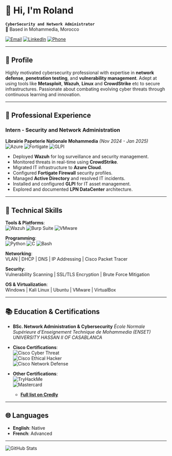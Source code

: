 # 👋 Hi, I'm Roland

**`CyberSecurity and Network Administrator`**  
📍 Based in Mohammedia, Morocco  

[![Email](https://img.shields.io/badge/-Email-D14836?style=flat&logo=gmail&logoColor=white)](mailto:rolandvictormusa@gmail.com)
[![LinkedIn](https://img.shields.io/badge/-LinkedIn-0077B5?style=flat&logo=linkedin&logoColor=white)](https://www.linkedin.com/in/your-linkedin/) <!-- UPDATE LINK -->
[![Phone](https://img.shields.io/badge/-Phone-25D366?style=flat&logo=whatsapp&logoColor=white)](tel:+212617227085)

---

## 🚀 Profile
Highly motivated cybersecurity professional with expertise in **network defense**, **penetration testing**, and **vulnerability management**. Adept at using tools like **Metasploit**, **Wazuh**, **Linux** and **CrowdStrike** etc to secure infrastructures. Passionate about combating evolving cyber threats through continuous learning and innovation.

---

## 💼 Professional Experience

### **Intern - Security and Network Administration**  
**Librairie Papeterie Nationale Mohammedia** *(Nov 2024 - Jan 2025)*  
![Azure](https://img.shields.io/badge/-Azure-0089D6?style=flat&logo=microsoft-azure&logoColor=white)
![Fortigate](https://img.shields.io/badge/-Fortigate-EE3124?style=flat&logo=fortinet&logoColor=white)
![GLPI](https://img.shields.io/badge/-GLPI-2496ED?style=flat&logo=gitlab&logoColor=white)

- Deployed **Wazuh** for log surveillance and security management.
- Monitored threats in real-time using **CrowdStrike**.
- Migrated IT infrastructure to **Azure Cloud**.
- Configured **Fortigate Firewall** security profiles.
- Managed **Active Directory** and resolved IT incidents.
- Installed and configured **GLPI** for IT asset management.
- Explored and documented **LPN DataCenter** architecture.

---

## 🔧 Technical Skills

**Tools & Platforms**:  
![Wazuh](https://img.shields.io/badge/-Wazuh-000000?style=flat)
![Burp Suite](https://img.shields.io/badge/-Burp_Suite-000000?style=flat&logo=burpsuite&logoColor=white)
![VMware](https://img.shields.io/badge/-VMware-607078?style=flat&logo=vmware&logoColor=white)

**Programming**:  
![Python](https://img.shields.io/badge/-Python-3776AB?style=flat&logo=python&logoColor=white)
![C](https://img.shields.io/badge/-C-A8B9CC?style=flat&logo=c&logoColor=black)
![Bash](https://img.shields.io/badge/-Bash-4EAA25?style=flat&logo=gnu-bash&logoColor=white)

**Networking**:  
VLAN | DHCP | DNS | IP Addressing | Cisco Packet Tracer  

**Security**:  
Vulnerability Scanning | SSL/TLS Encryption | Brute Force Mitigation  

**OS & Virtualization**:  
Windows | Kali Linux | Ubuntu | VMware | VirtualBox  

---

## 📚 Education & Certifications

- **BSc. Network Administration & Cybersecurity**
  *École Normale Supérieure d’Enseignement Technique de Mohammedia (ENSET)* *UNIVERSITY HASSAN II OF CASABLANCA*  

- **Cisco Certifications**:  
  ![Cisco Cyber Threat](https://img.shields.io/badge/-Cyber_Threat_Management-1BA0D7?style=flat)  
  ![Cisco Ethical Hacker](https://img.shields.io/badge/-Ethical_Hacker-1BA0D7?style=flat)  
  ![Cisco Network Defense](https://img.shields.io/badge/-Network_Defense-1BA0D7?style=flat)  

- **Other Certifications**:  
  ![TryHackMe](https://img.shields.io/badge/-Advent_of_Cyber_2024-FFD700?style=flat)  
  ![Mastercard](https://img.shields.io/badge/-Mastercard_Cybersecurity-EB001B?style=flat&logo=mastercard&logoColor=white)

   - **[Full list on Credly](https://www.credly.com/users/rolandvictormusa)**

---

## 🌐 Languages  
- **English**: Native  
- **French**: Advanced  

---

![GitHub Stats](https://github-readme-stats.vercel.app/api?username=yourusername&show_icons=true&theme=dark) <!-- UPDATE USERNAME -->
